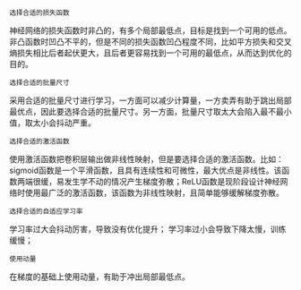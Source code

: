 ```选择合适的损失函数```

神经网络的损失函数时非凸的，有多个局部最低点，目标是找到一个可用的低点。非凸函数时凹凸不平的，但是不同的损失函数凹凸程度不同，比如平方损失和交叉熵损失相比后者起伏更大，且后者更容易找到一个可用的最低点，从而达到优化的目的。

```选择合适的批量尺寸```

采用合适的批量尺寸进行学习，一方面可以减少计算量，一方卖弄有助于跳出局部最优点，因此要选择合适的批量尺寸。另一方面，批量尺寸取太大会陷入最不最小值，取太小会抖动严重。

```选择合适的激活函数```

使用激活函数把卷积层输出做非线性映射，但是要选择合适的激活函数。比如：sigmoid函数是一个平滑函数，且具有连续性和可微性，最大优点是非线性。该函数两端很缓，易发生学不动的情况产生梯度弥散；ReLU函数是现阶段设计神经网络时使用最广泛的激活函数，该函数为非线性映射，且简单能够缓解梯度弥散。

```选择合适的自适应学习率```

学习率过大会抖动厉害，导致没有优化提升；
学习率过小会导致下降太慢，训练缓慢；

```使用动量```

在梯度的基础上使用动量，有助于冲出局部最低点。